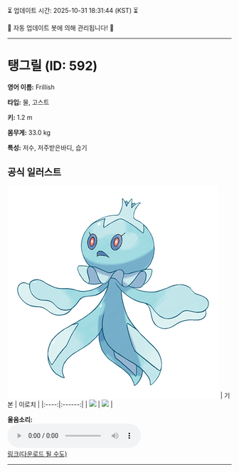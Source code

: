 
⏳ 업데이트 시간: 2025-10-31 18:31:44 (KST) ⏳

🤖 자동 업데이트 봇에 의해 관리됩니다! 🤖

---

# 탱그릴 (ID: 592)
**영어 이름:** Frillish

**타입:** 물, 고스트

**키:** 1.2 m

**몸무게:** 33.0 kg

**특성:** 저수, 저주받은바디, 습기

## 공식 일러스트
![](https://raw.githubusercontent.com/PokeAPI/sprites/master/sprites/pokemon/other/official-artwork/592.png)
| 기본 | 이로치 |
|:----:|:------:|
| <img src="http://play.pokemonshowdown.com/sprites/ani/frillish.gif" width="200"> | <img src="http://play.pokemonshowdown.com/sprites/ani-shiny/frillish.gif" width="200"> |

**울음소리:**<br><audio controls src="https://raw.githubusercontent.com/PokeAPI/cries/main/cries/pokemon/latest/592.ogg"></audio><br> [링크(다운로드 될 수도)](https://raw.githubusercontent.com/PokeAPI/cries/main/cries/pokemon/latest/592.ogg)


---
